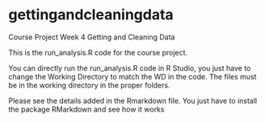 # gettingandcleaningdata
Course Project Week 4 Getting and Cleaning Data

This is the run_analysis.R code for the course project.

You can directly run the run_analysis.R code in R Studio, you just have to change the Working Directory to match the WD in the code. The files must be in the working directory in the proper folders.

Please see the details added in the Rmarkdown file. You just have to install the package RMarkdown and see how it works